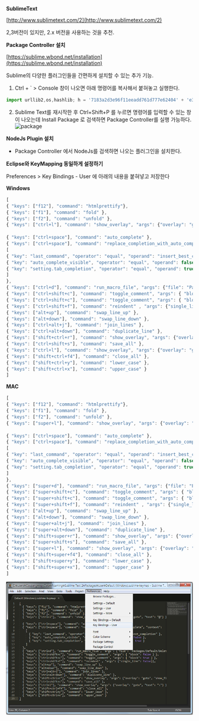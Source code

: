 **SublimeText**

[http://www.sublimetext.com/2](http://www.sublimetext.com/2) 

2,3버전이 있지만, 2.x 버전을 사용하는 것을 추천.

**Package Controller 설치**

[https://sublime.wbond.net/installation](https://sublime.wbond.net/installation)

Sublime의 다양한 플러그인들을 간편하게 설치할 수 있는 추가 기능.

1. Ctrl + ` &gt; Console 창이 나오면 아래 명령어를 복사해서 붙혀놓고 실행한다.

```javascript
import urllib2,os,hashlib; h = '7183a2d3e96f11eeadd761d777e62404' + 'e330c659d4bb41d3bdf022e94cab3cd0'; pf = 'Package Control.sublime-package'; ipp = sublime.installed_packages_path(); os.makedirs( ipp ) if not os.path.exists(ipp) else None; urllib2.install_opener( urllib2.build_opener( urllib2.ProxyHandler()) ); by = urllib2.urlopen( 'http://sublime.wbond.net/' + pf.replace(' ', '%20')).read(); dh = hashlib.sha256(by).hexdigest(); open( os.path.join( ipp, pf), 'wb' ).write(by) if dh == h else None; print('Error validating download (got %s instead of %s), please try manual install' % (dh, h) if dh != h else 'Please restart Sublime Text to finish installation')
```

2. Sublime Text를 재시작한 후 Ctrl+Shift+P 를 누르면 명령어를 입력할 수 있는 창이 나오는데 Install Package 로 검색하면 Package Controller를 실행 가능하다.
![package](image/package.jpg)

**NodeJs Plugin 설치**

* Package Controller 에서 NodeJs를 검색하면 나오는 플러그인을 설치한다.

**Eclipse와 KeyMapping 동일하게 설정하기**

Preferences &gt; Key Bindings - User 에 아래의 내용을 붙혀넣고 저장한다

**Windows**
```javascript
[
{ "keys": ["f12"], "command": "htmlprettify"},
{ "keys": ["f1"], "command": "fold" },
{ "keys": ["f2"], "command": "unfold" },
{ "keys": ["ctrl+l"], "command": "show_overlay", "args": {"overlay": "goto", "text": "@"} },

{ "keys": ["ctrl+space"], "command": "auto_complete" },
{ "keys": ["ctrl+space"], "command": "replace_completion_with_auto_complete", "context":
[
{ "key": "last_command", "operator": "equal", "operand": "insert_best_completion" },
{ "key": "auto_complete_visible", "operator": "equal", "operand": false },
{ "key": "setting.tab_completion", "operator": "equal", "operand": true }
]
},
{ "keys": ["ctrl+d"], "command": "run_macro_file", "args": {"file": "Packages/Default/Delete Line.sublime-macro"} },
{ "keys": ["ctrl+shift+c"], "command": "toggle_comment", "args": { "block": false } },
{ "keys": ["ctrl+shift+c"], "command": "toggle_comment", "args": { "block": true } },
{ "keys": ["ctrl+shift+f"], "command": "reindent" , "args": {"single_line": false}},
{ "keys": ["alt+up"], "command": "swap_line_up" },
{ "keys": ["alt+down"], "command": "swap_line_down" },
{ "keys": ["ctrl+alt+j"], "command": "join_lines" },
{ "keys": ["ctrl+alt+down"], "command": "duplicate_line" },
{ "keys": ["shift+ctrl+r"], "command": "show_overlay", "args": {"overlay": "goto", "show_files": true} },
{ "keys": ["ctrl+shift+s"], "command": "save_all" },
{ "keys": ["ctrl+l"], "command": "show_overlay", "args": {"overlay": "goto", "text": ":"} },
{ "keys": ["shift+ctrl+f4"], "command": "close_all" },
{ "keys": ["shift+ctrl+y"], "command": "lower_case" },
{ "keys": ["shift+ctrl+x"], "command": "upper_case" }
]
```

**MAC**
```javascript
[
{ "keys": ["f12"], "command": "htmlprettify"},
{ "keys": ["f1"], "command": "fold" },
{ "keys": ["f2"], "command": "unfold" },
{ "keys": ["super+l"], "command": "show_overlay", "args": {"overlay": "goto", "text": "@"} },

{ "keys": ["ctrl+space"], "command": "auto_complete" },
{ "keys": ["ctrl+space"], "command": "replace_completion_with_auto_complete", "context":
[
{ "key": "last_command", "operator": "equal", "operand": "insert_best_completion" },
{ "key": "auto_complete_visible", "operator": "equal", "operand": false },
{ "key": "setting.tab_completion", "operator": "equal", "operand": true }
]
},
{ "keys": ["super+d"], "command": "run_macro_file", "args": {"file": "Packages/Default/Delete Line.sublime-macro"} },
{ "keys": ["super+shift+c"], "command": "toggle_comment", "args": { "block": false } },
{ "keys": ["super+shift+c"], "command": "toggle_comment", "args": { "block": true } },
{ "keys": ["super+shift+f"], "command": "reindent" , "args": {"single_line": false}},
{ "keys": ["alt+up"], "command": "swap_line_up" },
{ "keys": ["alt+down"], "command": "swap_line_down" },
{ "keys": ["super+alt+j"], "command": "join_lines" },
{ "keys": ["super+alt+down"], "command": "duplicate_line" },
{ "keys": ["shift+super+r"], "command": "show_overlay", "args": {"overlay": "goto", "show_files": true} },
{ "keys": ["super+shift+s"], "command": "save_all" },
{ "keys": ["super+l"], "command": "show_overlay", "args": {"overlay": "goto", "text": ":"} },
{ "keys": ["shift+super+f4"], "command": "close_all" },
{ "keys": ["shift+super+y"], "command": "lower_case" },
{ "keys": ["shift+super+x"], "command": "upper_case" }
]
```
![key binding](image/key.png)
